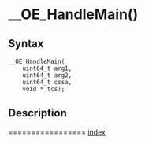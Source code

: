 # __OE_HandleMain()



## Syntax

    __OE_HandleMain(
        uint64_t arg1,
        uint64_t arg2,
        uint64_t cssa,
        void * tcs);
## Description 

=================
[index](index.md)

